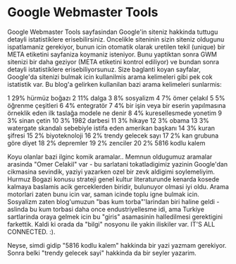 # Google Webmaster Tools

Google Webmaster Tools sayfasindan Google'in siteniz hakkinda tuttugu detayli istatistiklere erisebilirsiniz. Oncelikle siteninin sizin siteniz oldugunu ispatlamaniz gerekiyor, bunun icin otomatik olarak uretilen tekil (unique) bir META etiketini sayfaniza koymaniz isteniyor. Bunu yaptiktan sonra GWM sitenizi bir daha geziyor (META etiketini kontrol ediliyor) ve bundan sonra detayli istatistiklere erisebiliyorsunuz. Size baglanti koyan sayfalar, Google'da sitenizi bulmak icin kullanilmis arama kelimeleri gibi pek cok istatistik var. Bu blog'a gelirken kullanilan bazi arama kelimeleri sunlarmis:

1 29% hürmüz boğazı
2 11% dalga
3 8% sosyalizm
4 7% ömer çelakıl
5 5% öğrenme çeşitleri
6 4% entegratör
7 4% bir işin veya bir eserin yapılmasına örneklik eden ilk taslağa modele ne denir
8 4% kuresellesmede yonetim
9 3% sinan çetin
10 3% 1982 darbesi
11 3% hikaye
12 3% obama
13 3% watergate skandalı sebebiyle istifa eden amerikan başkanı
14 3% kuran şifresi
15 2% biyoteknoloji
16 2% trendy gelecek sayı
17 2% kan grubuna göre diyet
18 2% depremler
19 2% zenciler
20 2% 5816 kodlu kalem

Koyu olanlar bazi ilginc komik aramalar.. Memnun oldugumuz aramalar arasinda "Omer Celakil" var - bu sarlatani tokatladigimiz yazinin Google'dan cikmasina sevindik, yaziyi yazarken ozel bir zevk aldigimi soylemeliyim. Hurmuz Bogazi konusu strateji genel kultur literaturunde kenarda kosede kalmaya baslamis acik gerceklerden biridir, bulunuyor olmasi iyi oldu. Arama motorlari zaten bunu icin var, saman icinde toplu igne bulmak icin. Sosyalizm zaten blog'umuzun "bas kum torba"'larindan biri haline geldi - aslinda bu kum torbasi daha once endustriyellesme idi, ama Turkiye sartlarinda oraya gelmek icin bu "giris" asamasinin halledilmesi gerektigini farkettik. Kaldi ki orada da "bilgi" nosyonu ile yakin iliskiler var. IT'S ALL CONNECTED. :).

Neyse, simdi gidip "5816 kodlu kalem" hakkinda bir yazi yazmam gerekiyor. Sonra belki "trendy gelecek sayi" hakkinda da bir seyler yazarim.
